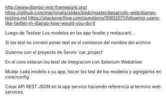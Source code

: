 http://www.django-rest-framework.org/
https://github.com/machinalis/slides/blob/master/desarrollo-web/django-testing.md
https://stackoverflow.com/questions/10602071/following-users-like-twitter-in-django-how-would-you-do-it

Luego de Testear Los modelos en las app foodie y restaurant...

Si los test no corrent poner test en el comienzo del nombre del archivo

Guiarme con el proyecto de Servio 'car_project'

En el core estaran los test/ de integracion con Selenium Webdriver

Mudar cada modelo a su app, hacer los test de los modelos y agregarlos en core/config

Crear API REST JSON en la app service haciendo referencia al termino web services.